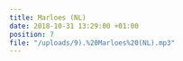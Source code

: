 ```yaml
---
title: Marloes (NL)
date: 2018-10-31 13:29:00 +01:00
position: 7
file: "/uploads/9).%20Marloes%20(NL).mp3"
---
```


